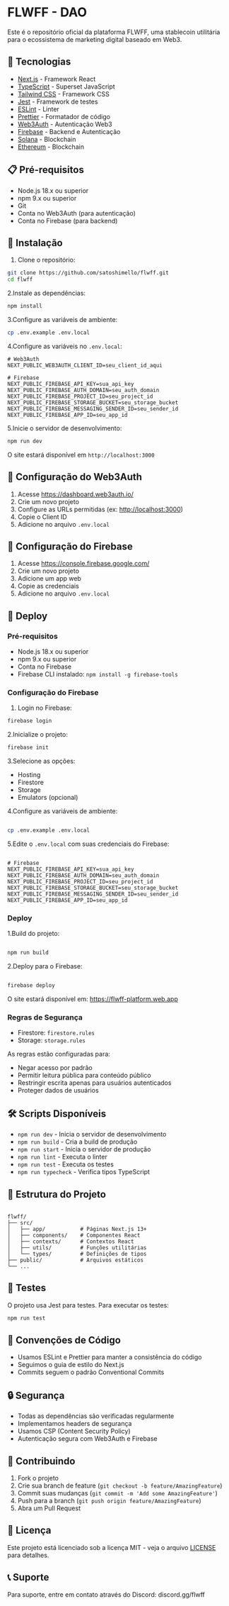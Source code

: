 # FLWFF - DAO

Este é o repositório oficial da plataforma FLWFF, uma stablecoin utilitária para o ecossistema de marketing digital baseado em Web3.

## 🚀 Tecnologias

- [Next.js](https://nextjs.org/) - Framework React
- [TypeScript](https://www.typescriptlang.org/) - Superset JavaScript
- [Tailwind CSS](https://tailwindcss.com/) - Framework CSS
- [Jest](https://jestjs.io/) - Framework de testes
- [ESLint](https://eslint.org/) - Linter
- [Prettier](https://prettier.io/) - Formatador de código
- [Web3Auth](https://web3auth.io/) - Autenticação Web3
- [Firebase](https://firebase.google.com/) - Backend e Autenticação
- [Solana](https://solana.com/) - Blockchain
- [Ethereum](https://ethereum.org/) - Blockchain

## 📋 Pré-requisitos

- Node.js 18.x ou superior
- npm 9.x ou superior
- Git
- Conta no Web3Auth (para autenticação)
- Conta no Firebase (para backend)

## 🔧 Instalação

1. Clone o repositório:

```bash
git clone https://github.com/satoshimello/flwff.git
cd flwff
```

2.Instale as dependências:

```bash
npm install
```

3.Configure as variáveis de ambiente:

```bash
cp .env.example .env.local
```

4.Configure as variáveis no `.env.local`:

```env
# Web3Auth
NEXT_PUBLIC_WEB3AUTH_CLIENT_ID=seu_client_id_aqui

# Firebase
NEXT_PUBLIC_FIREBASE_API_KEY=sua_api_key
NEXT_PUBLIC_FIREBASE_AUTH_DOMAIN=seu_auth_domain
NEXT_PUBLIC_FIREBASE_PROJECT_ID=seu_project_id
NEXT_PUBLIC_FIREBASE_STORAGE_BUCKET=seu_storage_bucket
NEXT_PUBLIC_FIREBASE_MESSAGING_SENDER_ID=seu_sender_id
NEXT_PUBLIC_FIREBASE_APP_ID=seu_app_id
```

5.Inicie o servidor de desenvolvimento:

```bash
npm run dev
```

O site estará disponível em `http://localhost:3000`

## 🔐 Configuração do Web3Auth

1. Acesse <https://dashboard.web3auth.io/>
2. Crie um novo projeto
3. Configure as URLs permitidas (ex: <http://localhost:3000>)
4. Copie o Client ID
5. Adicione no arquivo `.env.local`

## 🔐 Configuração do Firebase

1. Acesse <https://console.firebase.google.com/>
2. Crie um novo projeto
3. Adicione um app web
4. Copie as credenciais
5. Adicione no arquivo `.env.local`

## 🚀 Deploy

### Pré-requisitos

- Node.js 18.x ou superior
- npm 9.x ou superior
- Conta no Firebase
- Firebase CLI instalado: `npm install -g firebase-tools`

### Configuração do Firebase

1. Login no Firebase:

```bash
firebase login
```

2.Inicialize o projeto:

```bash
firebase init
```

3.Selecione as opções:

- Hosting
- Firestore
- Storage
- Emulators (opcional)

4.Configure as variáveis de ambiente:

```bash

cp .env.example .env.local
```

5.Edite o `.env.local` com suas credenciais do Firebase:

```env

# Firebase
NEXT_PUBLIC_FIREBASE_API_KEY=sua_api_key
NEXT_PUBLIC_FIREBASE_AUTH_DOMAIN=seu_auth_domain
NEXT_PUBLIC_FIREBASE_PROJECT_ID=seu_project_id
NEXT_PUBLIC_FIREBASE_STORAGE_BUCKET=seu_storage_bucket
NEXT_PUBLIC_FIREBASE_MESSAGING_SENDER_ID=seu_sender_id
NEXT_PUBLIC_FIREBASE_APP_ID=seu_app_id
```

### Deploy

1.Build do projeto:

```bash

npm run build
```

2.Deploy para o Firebase:

```bash

firebase deploy
```

O site estará disponível em: <https://flwff-platform.web.app>

### Regras de Segurança

- Firestore: `firestore.rules`
- Storage: `storage.rules`

As regras estão configuradas para:

- Negar acesso por padrão
- Permitir leitura pública para conteúdo público
- Restringir escrita apenas para usuários autenticados
- Proteger dados de usuários

## 🛠️ Scripts Disponíveis

- `npm run dev` - Inicia o servidor de desenvolvimento
- `npm run build` - Cria a build de produção
- `npm run start` - Inicia o servidor de produção
- `npm run lint` - Executa o linter
- `npm run test` - Executa os testes
- `npm run typecheck` - Verifica tipos TypeScript

## 📁 Estrutura do Projeto

```

flwff/
├── src/
│   ├── app/           # Páginas Next.js 13+
│   ├── components/    # Componentes React
│   ├── contexts/      # Contextos React
│   ├── utils/         # Funções utilitárias
│   └── types/         # Definições de tipos
├── public/            # Arquivos estáticos
└── ...

```

## 🧪 Testes

O projeto usa Jest para testes. Para executar os testes:

```bash
npm run test
```

## 📝 Convenções de Código

- Usamos ESLint e Prettier para manter a consistência do código
- Seguimos o guia de estilo do Next.js
- Commits seguem o padrão Conventional Commits

## 🔒 Segurança

- Todas as dependências são verificadas regularmente
- Implementamos headers de segurança
- Usamos CSP (Content Security Policy)
- Autenticação segura com Web3Auth e Firebase

## 🤝 Contribuindo

1. Fork o projeto
2. Crie sua branch de feature (`git checkout -b feature/AmazingFeature`)
3. Commit suas mudanças (`git commit -m 'Add some AmazingFeature'`)
4. Push para a branch (`git push origin feature/AmazingFeature`)
5. Abra um Pull Request

## 📄 Licença

Este projeto está licenciado sob a licença MIT - veja o arquivo [LICENSE](LICENSE) para detalhes.

## 📞 Suporte

Para suporte, entre em contato através do Discord: discord.gg/flwff
